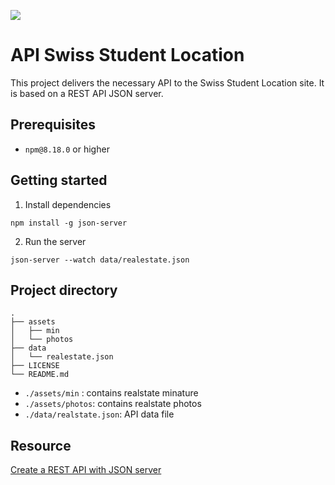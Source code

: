 ![](https://img.shields.io/github/license/melohan/api_swiss_student_location.svg)

# API Swiss Student Location

This project delivers the necessary API to the Swiss Student Location site. It is based on a REST API JSON server.

## Prerequisites

- `npm@8.18.0` or higher 

## Getting started

1. Install dependencies
```shell
npm install -g json-server
```

2. Run the server
```shell
json-server --watch data/realestate.json
```

## Project directory

```shell
.
├── assets
│   ├── min
│   └── photos
├── data
│   └── realestate.json
├── LICENSE
└── README.md
```

- `./assets/min` : contains realstate minature
- `./assets/photos`: contains realstate photos
- `./data/realstate.json`: API data file

## Resource
[Create a REST API with JSON server](https://medium.com/codingthesmartway-com-blog/create-a-rest-api-with-json-server-36da8680136d)
